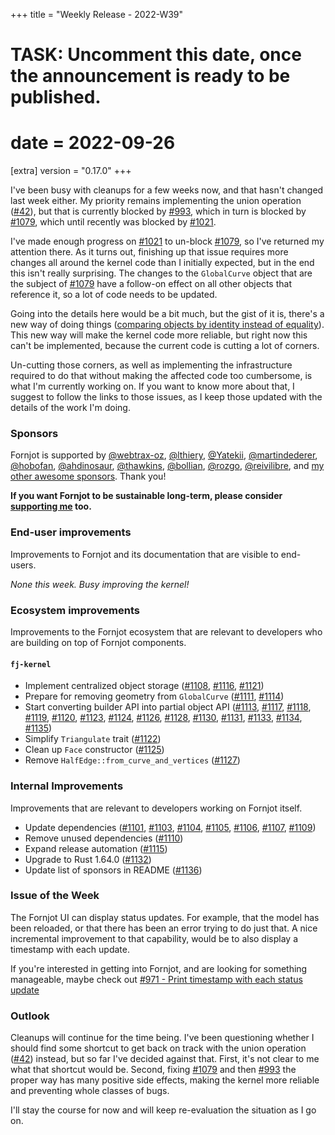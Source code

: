 +++
title = "Weekly Release - 2022-W39"
# TASK: Uncomment this date, once the announcement is ready to be published.
# date = 2022-09-26

[extra]
version = "0.17.0"
+++

I've been busy with cleanups for a few weeks now, and that hasn't changed last week either. My priority remains implementing the union operation ([#42]), but that is currently blocked by [#993], which in turn is blocked by [#1079], which until recently was blocked by [#1021].

I've made enough progress on [#1021] to un-block [#1079], so I've returned my attention there. As it turns out, finishing up that issue requires more changes all around the kernel code than I initially expected, but in the end this isn't really surprising. The changes to the `GlobalCurve` object that are the subject of [#1079] have a follow-on effect on all other objects that reference it, so a lot of code needs to be updated.

Going into the details here would be a bit much, but the gist of it is, there's a new way of doing things ([comparing objects by identity instead of equality](https://github.com/hannobraun/Fornjot/issues/1079#issuecomment-1252416096)). This new way will make the kernel code more reliable, but right now this can't be implemented, because the current code is cutting a lot of corners.

Un-cutting those corners, as well as implementing the infrastructure required to do that without making the affected code too cumbersome, is what I'm currently working on. If you want to know more about that, I suggest to follow the links to those issues, as I keep those updated with the details of the work I'm doing.


### Sponsors

Fornjot is supported by [@webtrax-oz](https://github.com/webtrax-oz), [@lthiery](https://github.com/lthiery), [@Yatekii](https://github.com/Yatekii), [@martindederer](https://github.com/martindederer), [@hobofan](https://github.com/hobofan), [@ahdinosaur](https://github.com/ahdinosaur), [@thawkins](https://github.com/thawkins), [@bollian](https://github.com/bollian), [@rozgo](https://github.com/rozgo), [@reivilibre](https://github.com/reivilibre), and [my other awesome sponsors](https://github.com/sponsors/hannobraun). Thank you!

<strong class="call-to-action">
    <p>
        If you want Fornjot to be sustainable long-term, please consider <a href="https://github.com/sponsors/hannobraun">supporting me</a> too.
    </p>
</strong>


### End-user improvements

Improvements to Fornjot and its documentation that are visible to end-users.

*None this week. Busy improving the kernel!*


### Ecosystem improvements

Improvements to the Fornjot ecosystem that are relevant to developers who are building on top of Fornjot components.

#### `fj-kernel`

- Implement centralized object storage ([#1108], [#1116], [#1121])
- Prepare for removing geometry from `GlobalCurve` ([#1111], [#1114])
- Start converting builder API into partial object API ([#1113], [#1117], [#1118], [#1119], [#1120], [#1123], [#1124], [#1126], [#1128], [#1130], [#1131], [#1133], [#1134], [#1135])
- Simplify `Triangulate` trait ([#1122])
- Clean up `Face` constructor ([#1125])
- Remove `HalfEdge::from_curve_and_vertices` ([#1127])


### Internal Improvements

Improvements that are relevant to developers working on Fornjot itself.

- Update dependencies ([#1101], [#1103], [#1104], [#1105], [#1106], [#1107], [#1109])
- Remove unused dependencies ([#1110])
- Expand release automation ([#1115])
- Upgrade to Rust 1.64.0 ([#1132])
- Update list of sponsors in README ([#1136])


[#1101]: https://github.com/hannobraun/Fornjot/pull/1101
[#1103]: https://github.com/hannobraun/Fornjot/pull/1103
[#1104]: https://github.com/hannobraun/Fornjot/pull/1104
[#1105]: https://github.com/hannobraun/Fornjot/pull/1105
[#1106]: https://github.com/hannobraun/Fornjot/pull/1106
[#1107]: https://github.com/hannobraun/Fornjot/pull/1107
[#1108]: https://github.com/hannobraun/Fornjot/pull/1108
[#1109]: https://github.com/hannobraun/Fornjot/pull/1109
[#1110]: https://github.com/hannobraun/Fornjot/pull/1110
[#1111]: https://github.com/hannobraun/Fornjot/pull/1111
[#1113]: https://github.com/hannobraun/Fornjot/pull/1113
[#1114]: https://github.com/hannobraun/Fornjot/pull/1114
[#1115]: https://github.com/hannobraun/Fornjot/pull/1115
[#1116]: https://github.com/hannobraun/Fornjot/pull/1116
[#1117]: https://github.com/hannobraun/Fornjot/pull/1117
[#1118]: https://github.com/hannobraun/Fornjot/pull/1118
[#1119]: https://github.com/hannobraun/Fornjot/pull/1119
[#1120]: https://github.com/hannobraun/Fornjot/pull/1120
[#1121]: https://github.com/hannobraun/Fornjot/pull/1121
[#1122]: https://github.com/hannobraun/Fornjot/pull/1122
[#1123]: https://github.com/hannobraun/Fornjot/pull/1123
[#1124]: https://github.com/hannobraun/Fornjot/pull/1124
[#1125]: https://github.com/hannobraun/Fornjot/pull/1125
[#1126]: https://github.com/hannobraun/Fornjot/pull/1126
[#1127]: https://github.com/hannobraun/Fornjot/pull/1127
[#1128]: https://github.com/hannobraun/Fornjot/pull/1128
[#1130]: https://github.com/hannobraun/Fornjot/pull/1130
[#1131]: https://github.com/hannobraun/Fornjot/pull/1131
[#1132]: https://github.com/hannobraun/Fornjot/pull/1132
[#1133]: https://github.com/hannobraun/Fornjot/pull/1133
[#1134]: https://github.com/hannobraun/Fornjot/pull/1134
[#1135]: https://github.com/hannobraun/Fornjot/pull/1135
[#1136]: https://github.com/hannobraun/Fornjot/pull/1136


### Issue of the Week

The Fornjot UI can display status updates. For example, that the model has been reloaded, or that there has been an error trying to do just that. A nice incremental improvement to that capability, would be to also display a timestamp with each update.

If you're interested in getting into Fornjot, and are looking for something manageable, maybe check out [#971 - Print timestamp with each status update](https://github.com/hannobraun/Fornjot/issues/971)


### Outlook

Cleanups will continue for the time being. I've been questioning whether I should find some shortcut to get back on track with the union operation ([#42]) instead, but so far I've decided against that. First, it's not clear to me what that shortcut would be. Second, fixing [#1079] and then [#993] the proper way has many positive side effects, making the kernel more reliable and preventing whole classes of bugs.

I'll stay the course for now and will keep re-evaluation the situation as I go on.


[#42]: https://github.com/hannobraun/Fornjot/issues/42
[#993]: https://github.com/hannobraun/Fornjot/issues/993
[#1021]: https://github.com/hannobraun/Fornjot/issues/1021
[#1079]: https://github.com/hannobraun/Fornjot/issues/1079
